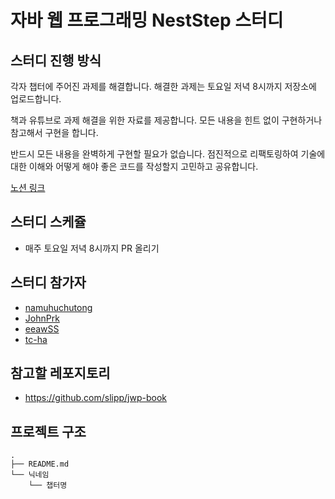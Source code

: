 # 자바 웹 프로그래밍 NestStep 스터디
## 스터디 진행 방식

각자 챕터에 주어진 과제를 해결합니다. 해결한 과제는 토요일 저녁 8시까지 저장소에 업로드합니다.

책과 유튜브로 과제 해결을 위한 자료를 제공합니다. 모든 내용을 힌트 없이 구현하거나 참고해서 구현을 합니다.

반드시 모든 내용을 완벽하게 구현할 필요가 없습니다. 점진적으로 리팩토링하여 기술에 대한 이해와 어떻게 해야 좋은 코드를 작성할지 고민하고 공유합니다.


[노션 링크](https://fan-mangosteen-090.notion.site/nextstep-8a160b35cd4445eca6ed82ce42b4f9ba)


## 스터디 스케쥴

- 매주 토요일 저녁 8시까지 PR 올리기

## 스터디 참가자
- [namuhuchutong](https://github.com/namuhuchutong)
- [JohnPrk](https://github.com/JohnPrk)
- [eeawSS](https://github.com/eeawSS)
- [tc-ha](https://github.com/tc-ha)

## 참고할 레포지토리
* https://github.com/slipp/jwp-book

## 프로젝트 구조

```text
.
├── README.md
└── 닉네임
    └── 챕터명
```
